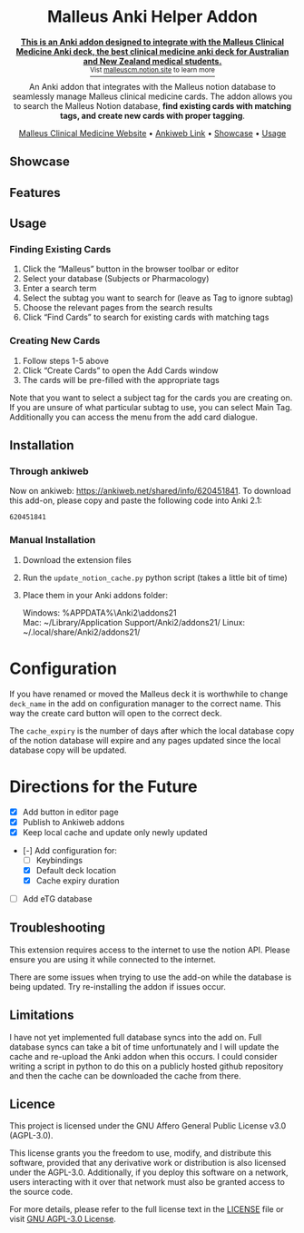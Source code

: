 <div align="Center">

# Malleus Anki Helper Addon

<a href="https://malleuscm.notion.site">
    <b>
        This is an Anki addon designed to integrate with the Malleus Clinical Medicine Anki deck, the best clinical medicine anki deck for Australian and New Zealand medical students.
    </b>
    <div>
        <sup>Vist <u>malleuscm.notion.site</u> to learn more</sup>
    </div>
</a>

An Anki addon that integrates with the Malleus notion database to seamlessly manage Malleus clinical medicine cards. The addon allows you to search the Malleus Notion database, **find existing cards with matching tags, and create new cards with proper tagging**.

[Malleus Clinical Medicine Website](https://malleuscm.notion.site) •
[Ankiweb Link](https://ankiweb.net/shared/info/620451841) •
[Showcase](#Showcase) •
[Usage](#Usage)

</div>


<a id="org724359b"></a>
## Showcase


<a id="org48ca793"></a>

## Features


<a id="orga940f3c"></a>

## Usage


<a id="org4bd0b74"></a>

### Finding Existing Cards

1.  Click the &ldquo;Malleus&rdquo; button in the browser toolbar or editor
2.  Select your database (Subjects or Pharmacology)
3.  Enter a search term
4.  Select the subtag you want to search for (leave as Tag to ignore subtag)
5.  Choose the relevant pages from the search results
6.  Click &ldquo;Find Cards&rdquo; to search for existing cards with matching tags


<a id="org3f69585"></a>

### Creating New Cards

1.  Follow steps 1-5 above
2.  Click &ldquo;Create Cards&rdquo; to open the Add Cards window
3.  The cards will be pre-filled with the appropriate tags

Note that you want to select a subject tag for the cards you are creating on. If you are unsure of what particular subtag to use, you can select Main Tag. Additionally you can access the menu from the add card dialogue.


<a id="org335319f"></a>

## Installation


<a id="orgc3dfd8f"></a>

### Through ankiweb

Now on ankiweb: <https://ankiweb.net/shared/info/620451841>. To download this add-on, please copy and paste the following code into Anki 2.1:

    620451841


<a id="org4e7a286"></a>

### Manual Installation

1.  Download the extension files
2.  Run the `update_notion_cache.py` python script (takes a little bit of time)
3.  Place them in your Anki addons folder:

    Windows: %APPDATA%\Anki2\addons21\
    Mac: ~/Library/Application Support/Anki2/addons21/
    Linux: ~/.local/share/Anki2/addons21/


<a id="orgb485ee1"></a>

# Configuration

If you have renamed or moved the Malleus deck it is worthwhile to change `deck_name` in the add on configuration manager to the correct name. This way the create card button will open to the correct deck.

The `cache_expiry` is the number of days after which the local database copy of the notion database will expire and any pages updated since the local database copy will be updated.


<a id="org3262658"></a>

# Directions for the Future

-   [X] Add button in editor page
-   [X] Publish to Ankiweb addons
-   [X] Keep local cache and update only newly updated
-   [-] Add configuration for:
    -   [ ] Keybindings
    -   [X] Default deck location
    -   [X] Cache expiry duration
-   [ ] Add eTG database


<a id="org164e890"></a>

## Troubleshooting

This extension requires access to the internet to use the notion API. Please ensure you are using it while connected to the internet.

There are some issues when trying to use the add-on while the database is being updated. Try re-installing the addon if issues occur.

<a id="org389a9f6"></a>

## Limitations

I have not yet implemented full database syncs into the add on. Full database syncs can take a bit of time unfortunately and I will update the cache and re-upload the Anki addon when this occurs. I could consider writing a script in python to do this on a publicly hosted github repository and then the cache can be downloaded the cache from there.


<a id="orgd2879ee"></a>

## Licence

This project is licensed under the GNU Affero General Public License v3.0 (AGPL-3.0).

This license grants you the freedom to use, modify, and distribute this software, provided that any derivative work or distribution is also licensed under the AGPL-3.0. Additionally, if you deploy this software on a network, users interacting with it over that network must also be granted access to the source code.

For more details, please refer to the full license text in the [LICENSE](./LICENSE) file or visit [GNU AGPL-3.0 License](https://www.gnu.org/licenses/agpl-3.0.en.html).


